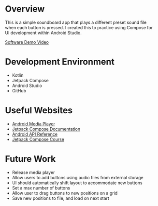 # Overview

This is a simple soundboard app that plays a different preset sound file when each button is pressed.
I created this to practice using Compose for UI development within Android Studio.

[Software Demo Video](https://youtu.be/QHm5tNOjKhE)

# Development Environment

* Kotlin
* Jetpack Compose
* Android Studio
* GitHub

# Useful Websites

* [Android Media Player](https://developer.android.com/reference/android/media/MediaPlayer)
* [Jetpack Compose Documentation](https://developer.android.com/develop/ui/compose/documentation)
* [Android API Reference](https://developer.android.com/reference)
* [Jetpack Compose Course](https://developer.android.com/courses/jetpack-compose/course)

# Future Work

* Release media player
* Allow users to add buttons using audio files from external storage
* UI should automatically shift layout to accommodate new buttons
* Set a max number of buttons
* Allow user to drag buttons to new positions on a grid
* Save new positions to file, and load on next start